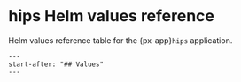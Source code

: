 ```{px-app-values} hips
```

# hips Helm values reference

Helm values reference table for the {px-app}`hips` application.

```{include} ../../../applications/hips/README.md
---
start-after: "## Values"
---
```
